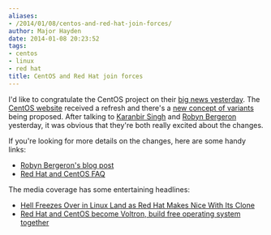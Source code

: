 ```yaml
---
aliases:
- /2014/01/08/centos-and-red-hat-join-forces/
author: Major Hayden
date: 2014-01-08 20:23:52
tags:
- centos
- linux
- red hat
title: CentOS and Red Hat join forces
---
```


I'd like to congratulate the CentOS project on their [big news yesterday][1]. The [CentOS website][2] received a refresh and there's a [new concept of variants][3] being proposed. After talking to [Karanbir Singh][4] and [Robyn Bergeron][5] yesterday, it was obvious that they're both really excited about the changes.

If you're looking for more details on the changes, here are some handy links:

  * [Robyn Bergeron's blog post][6]
  * [Red Hat and CentOS FAQ][7]

The media coverage has some entertaining headlines:

  * [Hell Freezes Over in Linux Land as Red Hat Makes Nice With Its Clone][8]
  * [Red Hat and CentOS become Voltron, build free operating system together][9]

 [1]: http://lists.centos.org/pipermail/centos-announce/2014-January/020100.html
 [2]: https://www.centos.org/
 [3]: https://www.centos.org/variants/
 [4]: http://wiki.centos.org/KaranbirSingh
 [5]: https://fedoraproject.org/wiki/User:Rbergero
 [6]: http://networkedblogs.com/SDdaz
 [7]: http://community.redhat.com/centos-faq/
 [8]: http://www.wired.com/wiredenterprise/2014/01/redhat-centos/
 [9]: http://arstechnica.com/information-technology/2014/01/red-hat-and-centos-become-voltron-build-free-operating-system-together/